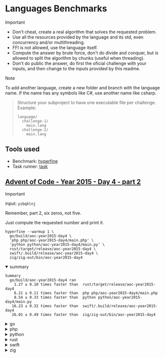 # Languages Benchmarks

> [!IMPORTANT]
> - Don't cheat, create a real algorithm that solves the requested problem.
> - Use all the resources provided by the language and its std, even concurrency and/or multithreading.
> - FFI is not allowed, use the language itself.
> - Compute the answer by brute force, don't do divide and conquer, but is allowed to split the algorithm by chunks (useful when threading).
> - Don't do public the answer, do first the oficial challenge with your inputs, and then change to the inputs provided by this readme.

> [!NOTE]
> To add another language, create a new folder and branch with the language name. If the name has any symbols like C#, use another name like csharp.

> Structure your subproject to have one executable file per challenge. Example:
> ```
> language/
>   challenge-1/
>     main.lang
>   challenge-2/
>     main.lang
> ```

## Tools used

- Benchmark: [hyperfine](https://github.com/sharkdp/hyperfine)
- Task runner: [task](https://taskfile.dev/)

## [Advent of Code - Year 2015 - Day 4 - part 2](https://adventofcode.com/2015/day/4#part2)

> [!IMPORTANT]
> input: `yzbqklnj`
>
> Remember, part 2, six zeros, not five.

Just compute the requested number and print it.

```shell
hyperfine --warmup 1 \
  go/build/aoc-year2015-day4 \
  'php php/aoc-year2015-day4/main.php' \
  'python python/aoc-year2015-day4/main.py' \
  rust/target/release/aoc-year2015-day4 \
  swift/.build/release/aoc-year2015-day4 \
  zig/zig-out/bin/aoc-year2015-day4
```

<section class="tabs">
  <details open>
    <summary>summary</summary>

    Summary
      go/build/aoc-year2015-day4 ran
        1.27 ± 0.10 times faster than  rust/target/release/aoc-year2015-day4
        6.21 ± 0.11 times faster than  php php/aoc-year2015-day4/main.php
        8.54 ± 0.33 times faster than  python python/aoc-year2015-day4/main.py
       16.23 ± 0.32 times faster than  swift/.build/release/aoc-year2015-day4
       26.01 ± 0.49 times faster than  zig/zig-out/bin/aoc-year2015-day4
  </details>
  <details>
    <summary>go</summary>

    Benchmark 1:  go/build/aoc-year2015-day4
      Time (mean ± σ):     564.3 ms ±  10.3 ms    [User: 3170.9 ms, System: 135.1 ms]
      Range (min … max):   551.5 ms … 583.0 ms    10 runs
  </details>
  <details>
    <summary>php</summary>

    Benchmark 2:  php php/aoc-year2015-day4/main.php
      Time (mean ± σ):      3.502 s ±  0.007 s    [User: 3.462 s, System: 0.011 s]
      Range (min … max):    3.494 s …  3.515 s    10 runs
  </details>
  <details>
    <summary>python</summary>

    Benchmark 3:  python python/aoc-year2015-day4/main.py
      Time (mean ± σ):      4.822 s ±  0.163 s    [User: 32.297 s, System: 0.171 s]
      Range (min … max):    4.543 s …  5.006 s    10 runs
  </details>
  <details>
    <summary>rust</summary>

    Benchmark 4:  rust/target/release/aoc-year2015-day4
      Time (mean ± σ):     716.5 ms ±  52.8 ms    [User: 3398.3 ms, System: 375.2 ms]
      Range (min … max):   595.8 ms … 799.2 ms    10 runs
  </details>
  <details>
    <summary>swift</summary>

    Benchmark 5:  swift/.build/release/aoc-year2015-day4
      Time (mean ± σ):      9.159 s ±  0.070 s    [User: 9.087 s, System: 0.004 s]
      Range (min … max):    9.062 s …  9.242 s    10 runs
  </details>
  <details>
    <summary>zig</summary>

    Benchmark 6:  zig/zig-out/bin/aoc-year2015-day4
      Time (mean ± σ):     14.675 s ±  0.074 s    [User: 14.542 s, System: 0.032 s]
      Range (min … max):   14.563 s … 14.825 s    10 runs
  </details>
</section>
